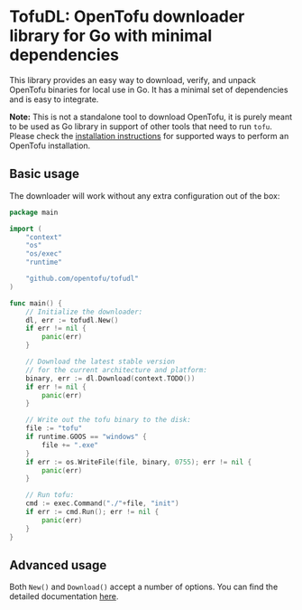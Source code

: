# TofuDL: OpenTofu downloader library for Go with minimal dependencies

This library provides an easy way to download, verify, and unpack OpenTofu binaries for local use in Go. It has a minimal set of dependencies and is easy to integrate.

**Note:** This is not a standalone tool to download OpenTofu, it is purely meant to be used as Go library in support of other tools that need to run `tofu`. Please check the [installation instructions](https://opentofu.org/docs/intro/install/) for supported ways to perform an OpenTofu installation.

## Basic usage

The downloader will work without any extra configuration out of the box:

```go
package main

import (
	"context"
	"os"
	"os/exec"
	"runtime"

	"github.com/opentofu/tofudl"
)

func main() {
	// Initialize the downloader:
	dl, err := tofudl.New()
	if err != nil {
		panic(err)
	}

	// Download the latest stable version
	// for the current architecture and platform:
	binary, err := dl.Download(context.TODO())
	if err != nil {
		panic(err)
	}

	// Write out the tofu binary to the disk:
	file := "tofu"
	if runtime.GOOS == "windows" {
		file += ".exe"
	}
	if err := os.WriteFile(file, binary, 0755); err != nil {
		panic(err)
	}

	// Run tofu:
	cmd := exec.Command("./"+file, "init")
	if err := cmd.Run(); err != nil {
		panic(err)
	}
}
```

## Advanced usage

Both `New()` and `Download()` accept a number of options. You can find the detailed documentation [here](https://pkg.go.dev/github.com/opentofu/tofudl).
